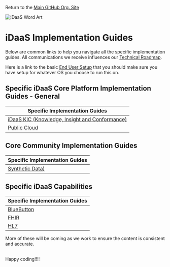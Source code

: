 Return to the <a href="https://github.com/Project-Herophilus" target="_blank">Main GitHub Org. Site</a>

![iDaaS Word Art](../../images/iDAAS-Web-WordCloud.png)

# iDaaS Implementation Guides
Below are common links to help you navigate all the specific implementation guides.
All communications we receive influences our [Technical Roadmap](../Roadmap/index.md).

Here is a link to the basic [End User Setup](../Technical/EndUserSetup.md) that you should make sure you have setup for whatever
OS you choose to run this on.

## Specific iDaaS Core Platform Implementation Guides - General

| Specific Implementation Guides                                 |
|----------------------------------------------------------------|
| [iDaaS KIC (Knowledge, Insight and Conformance)](iDaaS-KIC.md) |
| [Public Cloud](PublicCloud.md) |

## Core Community Implementation Guides

| Specific Implementation Guides      |
|-------------------------------------|
| [Synthetic Data)](DataSynthesis.md) |

## Specific iDaaS Capabilities

| Specific Implementation Guides |
|--------------------------------|
| [BlueButton](BlueButton.md)    |
| [FHIR](FHIR.md)                |
| [HL7](HL7.md)                  |







More of these will be coming as we work to ensure the content is consistent and accurate.

<br/>
Happy coding!!!!
